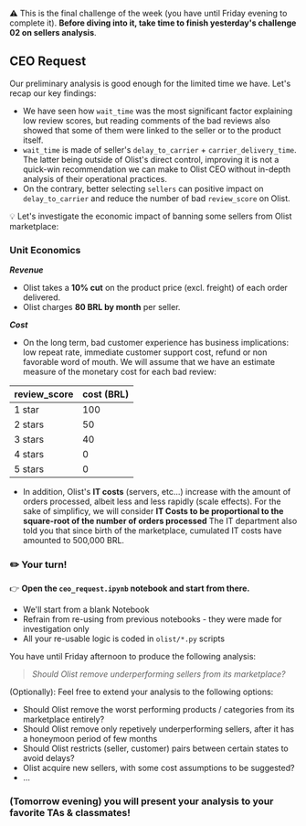 ⚠️ This is the final challenge of the week (you have until Friday evening to complete it).
**Before diving into it, take time to finish yesterday's challenge 02 on sellers analysis**.

## CEO Request

Our preliminary analysis is good enough for the limited time we have. Let's recap our key findings:
- We have seen how `wait_time` was the most significant factor explaining low review scores, but reading comments of the bad reviews also showed that some of them were linked to the seller or to the product itself.
- `wait_time` is made of seller's `delay_to_carrier` + `carrier_delivery_time`. The latter being outside of Olist's direct control, improving it is not a quick-win recommendation we can make to Olist CEO without in-depth analysis of their operational practices.
- On the contrary, better selecting `sellers` can positive impact on `delay_to_carrier` and reduce the number of bad `review_score` on Olist.

💡 Let's investigate the economic impact of banning some sellers from Olist marketplace:

### Unit Economics

***Revenue***

- Olist takes a **10% cut** on the product price (excl. freight) of each order delivered.
- Olist charges **80 BRL by month** per seller.

***Cost***

- On the long term, bad customer experience has business implications: low repeat rate, immediate customer support cost, refund or non favorable word of mouth. We will assume that we have an estimate measure of the monetary cost for each bad review:

review_score|cost (BRL)
---|---
1 star|100
2 stars|50
3 stars|40
4 stars|0
5 stars|0

- In addition, Olist's **IT costs** (servers, etc...) increase with the amount of orders processed, albeit less and less rapidly (scale effects).
For the sake of simplificy, we will consider **IT Costs to be proportional to the square-root of the number of orders processed**
The IT department also told you that since birth of the marketplace, cumulated IT costs have amounted to 500,000 BRL.

### ✏️ Your turn!

👉 **Open the `ceo_request.ipynb` notebook and start from there.**

- We'll start from a blank Notebook
- Refrain from re-using from previous notebooks - they were made for investigation only
- All your re-usable logic is coded in `olist/*.py` scripts

You have until Friday afternoon to produce the following analysis:

> _Should Olist remove underperforming sellers from its marketplace?_

(Optionally): Feel free to extend your analysis to the following options:

- Should Olist remove the worst performing products / categories from its marketplace entirely?
- Should Olist remove only repetively underperforming sellers, after it has a honeymoon period of few months
- Should Olist restricts (seller, customer) pairs between certain states to avoid delays?
- Olist acquire new sellers, with some cost assumptions to be suggested?
- ...

### (Tomorrow evening) you will present your analysis to your favorite TAs & classmates!
